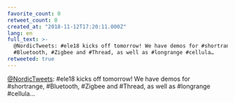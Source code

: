 ```yaml
---
favorite_count: 0
retweet_count: 0
created_at: "2018-11-12T17:20:11.000Z"
lang: en
full_text: >-
  @NordicTweets: #ele18 kicks off tomorrow! We have demos for #shortrange,
  #Bluetooth, #Zigbee and #Thread, as well as #longrange #cellula…
retweeted: true
---
```


[@NordicTweets](https://twitter.com/NordicTweets): #ele18 kicks off tomorrow! We
have demos for #shortrange, #Bluetooth, #Zigbee and #Thread, as well as
#longrange #cellula…
